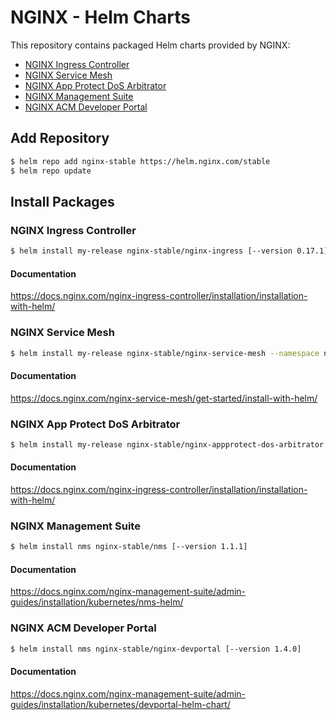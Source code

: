 # NGINX - Helm Charts

This repository contains packaged Helm charts provided by NGINX:

- [NGINX Ingress Controller](#nginx-ingress-controller)
- [NGINX Service Mesh](#nginx-service-mesh)
- [NGINX App Protect DoS Arbitrator](#nginx-app-protect-dos-arbitrator)
- [NGINX Management Suite](#nginx-management-suite)
- [NGINX ACM Developer Portal](#nginx-acm-developer-portal)


## Add Repository

```sh
$ helm repo add nginx-stable https://helm.nginx.com/stable
$ helm repo update
```

## Install Packages

### NGINX Ingress Controller

```sh
$ helm install my-release nginx-stable/nginx-ingress [--version 0.17.1]
```

#### Documentation

https://docs.nginx.com/nginx-ingress-controller/installation/installation-with-helm/

### NGINX Service Mesh

```sh
$ helm install my-release nginx-stable/nginx-service-mesh --namespace nginx-mesh --create-namespace
```

#### Documentation

https://docs.nginx.com/nginx-service-mesh/get-started/install-with-helm/

### NGINX App Protect DoS Arbitrator

```sh
$ helm install my-release nginx-stable/nginx-appprotect-dos-arbitrator [--version 0.1.0]
```

#### Documentation

https://docs.nginx.com/nginx-ingress-controller/installation/installation-with-helm/

### NGINX Management Suite

```sh
$ helm install nms nginx-stable/nms [--version 1.1.1]
```

#### Documentation

https://docs.nginx.com/nginx-management-suite/admin-guides/installation/kubernetes/nms-helm/

### NGINX ACM Developer Portal

```sh
$ helm install nms nginx-stable/nginx-devportal [--version 1.4.0]
```

#### Documentation

https://docs.nginx.com/nginx-management-suite/admin-guides/installation/kubernetes/devportal-helm-chart/
